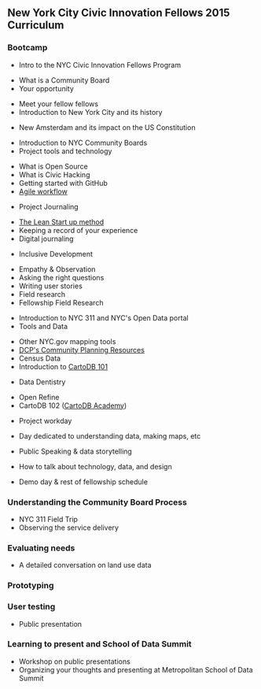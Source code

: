 ## New York City Civic Innovation Fellows 2015 Curriculum 

### Bootcamp
 * Intro to the NYC Civic Innovation Fellows Program
  - What is a Community Board
  - Your opportunity
 * Meet your fellow fellows
 * Introduction to New York City and its history
  - New Amsterdam and its impact on the US Constitution
 * Introduction to NYC Community Boards
 * Project tools and technology 
  - What is Open Source
  - What is Civic Hacking
  - Getting started with GitHub
  - [Agile workflow](http://www.allaboutagile.com/what-is-agile-10-key-principles/)
 * Project Journaling
  - [The Lean Start up method](http://theleanstartup.com/principles)
  - Keeping a record of your experience 
  - Digital journaling
 * Inclusive Development 
  - Empathy & Observation
  - Asking the right questions
  - Writing user stories 
  - Field research 
  - Fellowship Field Research
 * Introduction to NYC 311 and NYC's Open Data portal
 * Tools and Data
  - Other NYC.gov mapping tools
  - [DCP's Community Planning Resources](http://www.slideshare.net/GaleABrewerMBP/mn-boro-board-presentation2014-1112updated?ref=http://manhattanbp.nyc.gov/html/community-boards/cb-member-resources.shtml)
  - Census Data
  - Introduction to [CartoDB 101](http://cartodb.com)
 * Data Dentistry
  - Open Refine
  - CartoDB 102 ([CartoDB Academy](http://academy.cartodb.com))
 * Project workday
  - Day dedicated to understanding data, making maps, etc
 * Public Speaking & data storytelling
  - How to talk about technology, data, and design
 * Demo day & rest of fellowship schedule

### Understanding the Community Board Process
 * NYC 311 Field Trip
 * Observing the service delivery 

### Evaluating needs
 * A detailed conversation on land use data

### Prototyping

### User testing
 * Public presentation

### Learning to present and School of Data Summit
 * Workshop on public presentations
 * Organizing your thoughts and presenting at Metropolitan School of Data Summit
